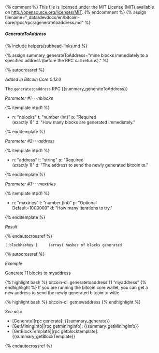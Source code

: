 {% comment %}
This file is licensed under the MIT License (MIT) available on
http://opensource.org/licenses/MIT.
{% endcomment %}
{% assign filename="_data/devdocs/en/bitcoin-core/rpcs/rpcs/generatetoaddress.md" %}

##### GenerateToAddress
{% include helpers/subhead-links.md %}

{% assign summary_generateToAddress="mine blocks immediately to a specified address (before the RPC call returns)." %}

{% autocrossref %}

*Added in Bitcoin Core 0.13.0*

The `generatetoaddress` RPC {{summary_generateToAddress}}

*Parameter #1---nblocks*

{% itemplate ntpd1 %}
- n: "nblocks"
  t: "number (int)"
  p: "Required<br>(exactly 1)"
  d: "How many blocks are generated immediately."

{% enditemplate %}

*Parameter #2---address*

{% itemplate ntpd1 %}
- n: "address"
  t: "string"
  p: "Required<br>(exactly 1)"
  d: "The address to send the newly generated bitcoin to."

{% enditemplate %}

*Parameter #3---maxtries*

{% itemplate ntpd1 %}
- n: "maxtries"
  t: "number (int)"
  p: "Optional<br>Default=1000000"
  d: "How many iterations to try."

{% enditemplate %}

*Result*

{% endautocrossref %}

    [ blockhashes ]     (array) hashes of blocks generated

{% autocrossref %}

*Example*

Generate 11 blocks to myaddress

{% highlight bash %}
bitcoin-cli generatetoaddress 11 "myaddress"
{% endhighlight %}
If you are running the bitcoin core wallet, you can get a new address to send the newly generated bitcoin to with:

{% highlight bash %}
bitcoin-cli getnewaddress
{% endhighlight %}

*See also*

* [Generate][rpc generate]: {{summary_generate}}
* [GetMiningInfo][rpc getmininginfo]: {{summary_getMiningInfo}}
* [GetBlockTemplate][rpc getblocktemplate]: {{summary_getBlockTemplate}}

{% endautocrossref %}
